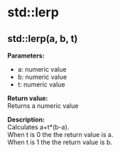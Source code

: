 # std::lerp

## std::lerp(a, b, t)
**Parameters:**
- a: numeric value
- b: numeric value
- t: numeric value

**Return value:**  
Returns a numeric value

**Description:**  
Calculates a+t*(b-a).  
When t is 0 the the return value is a.  
When t is 1 the the return value is b.  